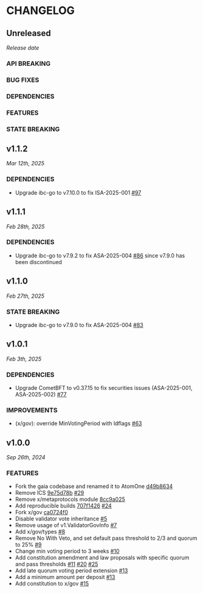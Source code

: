 # CHANGELOG

## Unreleased

*Release date*

### API BREAKING

### BUG FIXES

### DEPENDENCIES

### FEATURES

### STATE BREAKING

## v1.1.2

*Mar 12th, 2025*

### DEPENDENCIES

- Upgrade ibc-go to v7.10.0 to fix ISA-2025-001 [#97](https://github.com/atomone-hub/atomone/pull/97)


## v1.1.1

*Feb 28th, 2025*

### DEPENDENCIES

- Upgrade ibc-go to v7.9.2 to fix ASA-2025-004 [#86](https://github.com/atomone-hub/atomone/pull/86) since v7.9.0 has been discontinued

## v1.1.0

*Feb 27th, 2025*

### STATE BREAKING

- Upgrade ibc-go to v7.9.0 to fix ASA-2025-004 [#83](https://github.com/atomone-hub/atomone/pull/83)

## v1.0.1

*Feb 3th, 2025*

### DEPENDENCIES

- Upgrade CometBFT to v0.37.15 to fix securities issues (ASA-2025-001, ASA-2025-002) [#77](https://github.com/atomone-hub/atomone/pull/77)

### IMPROVEMENTS

- (x/gov): override MinVotingPeriod with ldflags [#63](https://github.com/atomone-hub/atomone/pull/63)

## v1.0.0

*Sep 26th, 2024*

### FEATURES

- Fork the gaia codebase and renamed it to AtomOne [d49b8634](https://github.com/atomone-hub/atomone/commit/d49b86344c3ee42f5182278601c6ce2bd1eff48e)
- Remove ICS [9e75d78b](https://github.com/atomone-hub/atomone/commit/9e75d78bd6adc490acee869ac98217a1623a9c6d) [#29](https://github.com/atomone-hub/atomone/pull/29)
- Remove x/metaprotocols module [8cc9a025](https://github.com/atomone-hub/atomone/commit/8cc9a02587c96f819d346673e40b4b683f3c0f5b)
- Add reproducible builds [707f1426](https://github.com/atomone-hub/atomone/commit/707f142613794e1fc8dc6371390d003f9245a457) [#24](https://github.com/atomone-hub/atomone/pull/24)
- Fork x/gov [ca0724f0](https://github.com/atomone-hub/atomone/commit/ca0724f036f077ffd3b2efc2a43db2ed98ad885e)
- Disable validator vote inheritance [#5](https://github.com/atomone-hub/atomone/pull/5)
- Remove usage of v1.ValidatorGovInfo [#7](https://github.com/atomone-hub/atomone/pull/7)
- Add x/gov/types [#8](https://github.com/atomone-hub/atomone/pull/8)
- Remove No With Veto, and set default pass threshold to 2/3 and quorum to 25% [#9](https://github.com/atomone-hub/atomone/pull/9)
- Change min voting period to 3 weeks [#10](https://github.com/atomone-hub/atomone/pull/10)
- Add constitution amendment and law proposals with specific quorum and pass thresholds [#11](https://github.com/atomone-hub/atomone/pull/11) [#20](https://github.com/atomone-hub/atomone/pull/20) [#25](https://github.com/atomone-hub/atomone/pull/25)
- Add late quorum voting period extension [#13](https://github.com/atomone-hub/atomone/pull/12)
- Add a minimum amount per deposit [#13](https://github.com/atomone-hub/atomone/pull/13)
- Add constitution to x/gov [#15](https://github.com/atomone-hub/atomone/pull/15)
